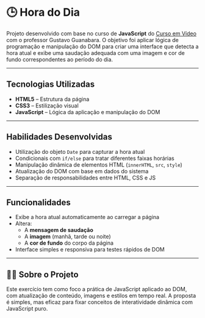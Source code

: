 # 🕒 Hora do Dia

Projeto desenvolvido com base no curso de **JavaScript** do [Curso em Vídeo](https://www.cursoemvideo.com/) com o professor Gustavo Guanabara. O objetivo foi aplicar lógica de programação e manipulação do DOM para criar uma interface que detecta a hora atual e exibe uma saudação adequada com uma imagem e cor de fundo correspondentes ao período do dia.

---

## Tecnologias Utilizadas

- **HTML5** – Estrutura da página
- **CSS3** – Estilização visual
- **JavaScript** – Lógica da aplicação e manipulação do DOM

---

## Habilidades Desenvolvidas

- Utilização do objeto `Date` para capturar a hora atual
- Condicionais com `if/else` para tratar diferentes faixas horárias
- Manipulação dinâmica de elementos HTML (`innerHTML`, `src`, `style`)
- Atualização do DOM com base em dados do sistema
- Separação de responsabilidades entre HTML, CSS e JS

---

## Funcionalidades

- Exibe a hora atual automaticamente ao carregar a página
- Altera:
  - A **mensagem de saudação**
  - A **imagem** (manhã, tarde ou noite)
  - A **cor de fundo** do corpo da página
- Interface simples e responsiva para testes rápidos de DOM

---

## 👩‍💻 Sobre o Projeto
Este exercício tem como foco a prática de JavaScript aplicado ao DOM, com atualização de conteúdo, imagens e estilos em tempo real. A proposta é simples, mas eficaz para fixar conceitos de interatividade dinâmica com JavaScript puro.
